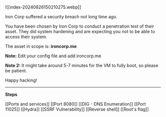 ![[index-20240826150210275.webp]]

Iron Corp suffered a security breach not long time ago.  

You have been chosen by Iron Corp to conduct a penetration test of their asset. They did system hardening and are expecting you not to be able to access their system.  

The asset in scope is: **ironcorp.me**

**Note:** Edit your config file and add ironcorp.me

**Note 2:** It might take around 5-7 minutes for the VM to fully boot, so please be patient.  

Happy hacking!


---

**Steps**

[[Ports and services]]
[[Port 8080]]
[[DIG - DNS Enumeration]]
[[Port 11025]]
[[Hydra]]
[[SSRF Vulnerability]]
[[Reverse shell]]
[[Root's flag]]

